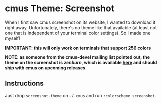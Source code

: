 cmus Theme: Screenshot
======================

When I first saw cmus screenshot on its website, I wanted to download it 
right away. Unfortunately, there's no theme like that available (at least
not one that is independent of your terminal color settings). So I made 
one myself!

**IMPORTANT: this will only work on terminals that support 256 colors**

**NOTE: as someone from the cmus-devel mailing list pointed out, the theme
on the screenshot is _zenburn_, which is available
[here](http://gitorious.org/cmus/cmus/blobs/master/data/zenburn.theme)
and should ship with cmus on upcoming releases.**

Instructions
------------

Just drop `screenshot.theme` on `~/.cmus` and run `:colorscheme screenshot`.
